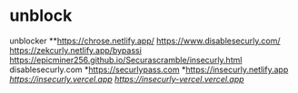 # unblock
unblocker
**https://chrose.netlify.app/ https://www.disablesecurly.com/ https://zekcurly.netlify.app/bypassi
https://epicminer256.github.io/Securascramble/insecurly.html
disablesecurly.com *https://securlypass.com
*https://insecurly.netlify.app *https://insecurly.vercel.app *https://insecurly-vercel.vercel.app**
